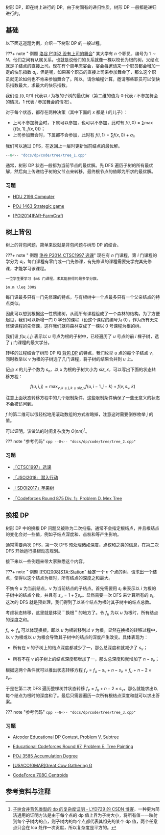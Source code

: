 树形 DP，即在树上进行的 DP。由于树固有的递归性质，树形 DP 一般都是递归进行的。

## 基础

以下面这道题为例，介绍一下树形 DP 的一般过程。

???+ note " 例题 [洛谷 P1352 没有上司的舞会](https://www.luogu.com.cn/problem/P1352)"
    某大学有 $n$ 个职员，编号为 $1 \sim N$。他们之间有从属关系，也就是说他们的关系就像一棵以校长为根的树，父结点就是子结点的直接上司。现在有个周年庆宴会，宴会每邀请来一个职员都会增加一定的快乐指数 $a_i$，但是呢，如果某个职员的直接上司来参加舞会了，那么这个职员就无论如何也不肯来参加舞会了。所以，请你编程计算，邀请哪些职员可以使快乐指数最大，求最大的快乐指数。

我们设 $f(i,0/1)$ 代表以 $i$ 为根的子树的最优解（第二维的值为 0 代表 $i$ 不参加舞会的情况，1 代表 $i$ 参加舞会的情况）。

对于每个状态，都存在两种决策（其中下面的 $x$ 都是 $i$ 的儿子）：

-   上司不参加舞会时，下属可以参加，也可以不参加，此时有 $f(i,0) = \sum\max \{f(x,1),f(x,0)\}$；
-   上司参加舞会时，下属都不会参加，此时有 $f(i,1) = \sum{f(x,0)} + a_i$。

我们可以通过 DFS，在返回上一层时更新当前结点的最优解。

```cpp
--8<-- "docs/dp/code/tree/tree_1.cpp"
```

通常，树形 DP 状态一般都为当前节点的最优解。先 DFS 遍历子树的所有最优解，然后向上传递给子树的父节点来转移，最终根节点的值即为所求的最优解。

### 习题

-   [HDU 2196 Computer](https://acm.hdu.edu.cn/showproblem.php?pid=2196)

-   [POJ 1463 Strategic game](http://poj.org/problem?id=1463)

-   [\[POI2014\]FAR-FarmCraft](https://www.luogu.com.cn/problem/P3574)

## 树上背包

树上的背包问题，简单来说就是背包问题与树形 DP 的结合。

???+ note " 例题 [洛谷 P2014 CTSC1997 选课](https://www.luogu.com.cn/problem/P2014)"
    现在有 $n$ 门课程，第 $i$ 门课程的学分为 $a_i$，每门课程有零门或一门先修课，有先修课的课程需要先学完其先修课，才能学习该课程。
    
    一位学生要学习 $m$ 门课程，求其能获得的最多学分数。
    
    $n,m \leq 300$

每门课最多只有一门先修课的特点，与有根树中一个点最多只有一个父亲结点的特点类似。

因此可以想到根据这一性质建树，从而所有课程组成了一个森林的结构。为了方便起见，我们可以新增一门 $0$ 学分的课程（设这个课程的编号为 $0$），作为所有无先修课课程的先修课，这样我们就将森林变成了一棵以 $0$ 号课程为根的树。

我们设 $f(u,i,j)$ 表示以 $u$ 号点为根的子树中，已经遍历了 $u$ 号点的前 $i$ 棵子树，选了 $j$ 门课程的最大学分。

转移的过程结合了树形 DP 和 [背包 DP](./knapsack.md) 的特点，我们枚举 $u$ 点的每个子结点 $v$，同时枚举以 $v$ 为根的子树选了几门课程，将子树的结果合并到 $u$ 上。

记点 $x$ 的儿子个数为 $s_x$，以 $x$ 为根的子树大小为 $\textit{siz_x}$，可以写出下面的状态转移方程：

$$
f(u,i,j)=\max_{v,k \leq j,k \leq \textit{siz_v}} f(u,i-1,j-k)+f(v,s_v,k)
$$

注意上面状态转移方程中的几个限制条件，这些限制条件确保了一些无意义的状态不会被访问到。

$f$ 的第二维可以很轻松地用滚动数组的方式省略掉，注意这时需要倒序枚举 $j$ 的值。

可以证明，该做法的时间复杂度为 $O(nm)$[^note1]。

??? note "参考代码"
    ```cpp
    --8<-- "docs/dp/code/tree/tree_2.cpp"
    ```

### 习题

-   [「CTSC1997」选课](https://www.luogu.com.cn/problem/P2014)

-   [「JSOI2018」潜入行动](https://loj.ac/problem/2546)

-   [「SDOI2017」苹果树](https://loj.ac/problem/2268)

-   [「Codeforces Round 875 Div. 1」Problem D. Mex Tree](https://codeforces.com/contest/1830/problem/D)

## 换根 DP

树形 DP 中的换根 DP 问题又被称为二次扫描，通常不会指定根结点，并且根结点的变化会对一些值，例如子结点深度和、点权和等产生影响。

通常需要两次 DFS，第一次 DFS 预处理诸如深度，点权和之类的信息，在第二次 DFS 开始运行换根动态规划。

接下来以一些例题来带大家熟悉这个内容。

???+ note " 例题 [\[POI2008\]STA-Station](https://www.luogu.com.cn/problem/P3478)"
    给定一个 $n$ 个点的树，请求出一个结点，使得以这个结点为根时，所有结点的深度之和最大。

不妨令 $u$ 为当前结点，$v$ 为当前结点的子结点。首先需要用 $s_i$ 来表示以 $i$ 为根的子树中的结点个数，并且有 $s_u=1+\sum s_v$。显然需要一次 DFS 来计算所有的 $s_i$，这次的 DFS 就是预处理，我们得到了以某个结点为根时其子树中的结点总数。

考虑状态转移，这里就是体现＂换根＂的地方了。令 $f_u$ 为以 $u$ 为根时，所有结点的深度之和。

$f_v\leftarrow f_u$ 可以体现换根，即以 $u$ 为根转移到以 $v$ 为根。显然在换根的转移过程中，以 $v$ 为根或以 $u$ 为根会导致其子树中的结点的深度产生改变。具体表现为：

-   所有在 $v$ 的子树上的结点深度都减少了一，那么总深度和就减少了 $s_v$；

-   所有不在 $v$ 的子树上的结点深度都增加了一，那么总深度和就增加了 $n-s_v$；

根据这两个条件就可以推出状态转移方程 $f_v = f_u - s_v + n - s_v=f_u + n - 2 \times s_v$。

于是在第二次 DFS 遍历整棵树并状态转移 $f_v=f_u + n - 2 \times s_v$，那么就能求出以每个结点为根时的深度和了。最后只需要遍历一次所有根结点深度和就可以求出答案。

??? note "参考代码"
    ```cpp
    --8<-- "docs/dp/code/tree/tree_3.cpp"
    ```

### 习题

-   [Atcoder Educational DP Contest, Problem V, Subtree](https://atcoder.jp/contests/dp/tasks/dp_v)

-   [Educational Codeforces Round 67, Problem E, Tree Painting](https://codeforces.com/contest/1187/problem/E)

-   [POJ 3585 Accumulation Degree](http://poj.org/problem?id=3585)

-   [\[USACO10MAR\]Great Cow Gathering G](https://www.luogu.com.cn/problem/P2986)

-   [CodeForce 708C Centroids](http://codeforces.com/problemset/problem/708/C)

## 参考资料与注释

[^note1]: [子树合并背包类型的 dp 的复杂度证明 - LYD729 的 CSDN 博客](https://blog.csdn.net/lyd_7_29/article/details/79854245)，一种更为简洁通用的证明方法是由于每个点的 dp 值上界为子树大小，将所有值一一映射到每个子树内的点，则子树内的每个点都代表其祖先的某个 dp 值，两个任意点只会在 lca 处作一次贡献，所以复杂度是平方的。
